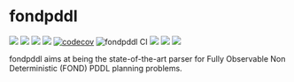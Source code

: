 # fondpddl

[![](https://img.shields.io/travis/whitemech/fond-parser.svg)](https://travis-ci.org/whitemech/fond-parser)
[![](https://img.shields.io/pypi/pyversions/pythomata.svg)](https://pypi.python.org/pypi/pythomata)
[![](https://img.shields.io/badge/docs-mkdocs-9cf)](https://www.mkdocs.org/)
[![](https://img.shields.io/badge/status-development-orange.svg)](https://img.shields.io/badge/status-development-orange.svg)
[![codecov](https://codecov.io/gh/whitemech/fondpddl/branch/master/graph/badge.svg)](https://codecov.io/gh/whitemech/fondpddl)
![fondpddl CI](https://github.com/whitemech/fondpddl/workflows/fondpddl%20CI/badge.svg)
[![](https://img.shields.io/badge/flake8-checked-blueviolet)](https://img.shields.io/badge/flake8-checked-blueviolet)
[![](https://img.shields.io/badge/mypy-checked-blue)](https://img.shields.io/badge/mypy-checked-blue)
[![](https://img.shields.io/badge/license-LGPLv3%2B-blue)](./LICENSE)

fondpddl aims at being the state-of-the-art parser for Fully Observable Non Deterministic (FOND) PDDL planning problems.
